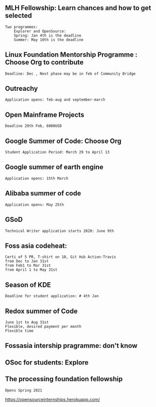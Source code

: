## MLH Fellowship: Learn chances and how to get selected
    Two programmes:
        Explorer and OpenSource:
        Spring: Jan 4th is the deadline
        Summer: May 10th is the deadline 

## Linux Foundation Mentorship Programme : Choose Org to contribute
    Deadline: Dec , Next phase may be in feb of Community Bridge

## Outreachy 
    Application opens: feb-aug and september-march

## Open Mainframe Projects
    Deadline 29th Feb, 6000USD

## Google Summer of Code: Choose Org
    Student Application Period: March 29 to April 13

## Google summer of earth engine
    Application opens: 15th March

## Alibaba summer of code 
    Application opens: May 25th

## GSoD 
    Technical Writer application starts 2020: June 9th

## Foss asia codeheat:
    Certi of 5 PR, T-shirt on 10, Git Hub Action-Travis
    from Dec to Jan 31st
    from Feb1 to Mar 31st
    from April 1 to May 31st

## Season of KDE
    Deadline for student application: # 4th Jan

## Redox summer of Code
    June 1st to Aug 31st
    Flexible, desired payment per month
    Flexible time

## Fossasia intership pragramme: don't know

## OSoc for students: Explore

## The processing foundation fellowship 
    Opens Spring 2021

https://opensourceinternships.herokuapp.com/